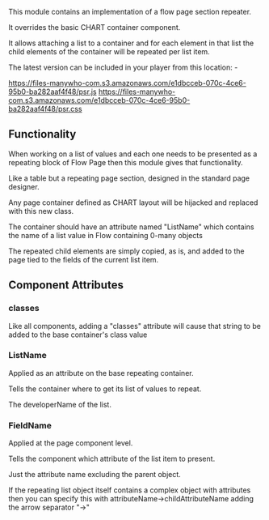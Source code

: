 This module contains an implementation of a flow page section repeater.

It overrides the basic CHART container component.

It allows attaching a list to a container and for each element in that list the child elements of the container will be repeated per list item.

The latest version can be included in your player from this location: -

https://files-manywho-com.s3.amazonaws.com/e1dbcceb-070c-4ce6-95b0-ba282aaf4f48/psr.js
https://files-manywho-com.s3.amazonaws.com/e1dbcceb-070c-4ce6-95b0-ba282aaf4f48/psr.css



## Functionality

When working on a list of values and each one needs to be presented as a repeating block of Flow Page then this module gives that functionality.

Like a table but a repeating page section, designed in the standard page designer.

Any page container defined as CHART layout will be hijacked and replaced with this new class.

The container should have an attribute named "ListName" which contains the name of a list value in Flow containing 0-many objects

The repeated child elements are simply copied, as is, and added to the page tied to the fields of the current list item.



## Component Attributes

### classes

Like all components, adding a "classes" attribute will cause that string to be added to the base container's class value

### ListName

Applied as an attribute on the base repeating container.

Tells the container where to get its list of values to repeat.

The developerName of the list.

### FieldName

Applied at the page component level.

Tells the component which attribute of the list item to present.

Just the attribute name excluding the parent object.

If the repeating list object itself contains a complex object with attributes then you can specify this with attributeName->childAttributeName adding the arrow separator "->"





